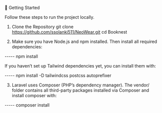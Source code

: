 🚀 Getting Started

Follow these steps to run the project locally.

1. Clone the Repository git clone https://github.com/ssolanki511/NeoWear.git cd Booknest

2. Make sure you have Node.js and npm installed. Then install all required dependencies:

----- npm install

If you haven’t set up Tailwind dependencies yet, you can install them with:

----- npm install -D tailwindcss postcss autoprefixer

3. Laravel uses Composer (PHP’s dependency manager). The vendor/ folder contains all third-party packages installed via Composer and install composer with:

----- composer install
